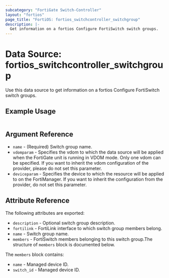 ```yaml
---
subcategory: "FortiGate Switch-Controller"
layout: "fortios"
page_title: "FortiOS: fortios_switchcontroller_switchgroup"
description: |-
  Get information on a fortios Configure FortiSwitch switch groups.
---
```


# Data Source: fortios_switchcontroller_switchgroup
Use this data source to get information on a fortios Configure FortiSwitch switch groups.


## Example Usage

```hcl

```

## Argument Reference

* `name` - (Required) Switch group name.
* `vdomparam` - Specifies the vdom to which the data source will be applied when the FortiGate unit is running in VDOM mode. Only one vdom can be specified. If you want to inherit the vdom configuration of the provider, please do not set this parameter.
* `deviceparam` - Specifies the device to which the resource will be applied to on the FortiManager. If you want to inherit the configuration from the provider, do not set this parameter.

## Attribute Reference

The following attributes are exported:

* `description` - Optional switch group description.
* `fortilink` - FortiLink interface to which switch group members belong.
* `name` - Switch group name.
* `members` - FortiSwitch members belonging to this switch group.The structure of `members` block is documented below.

The `members` block contains:

* `name` - Managed device ID.
* `switch_id` - Managed device ID.
